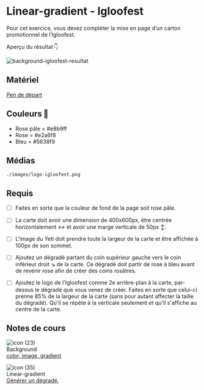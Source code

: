 # Linear-gradient - Igloofest
Pour cet exercice, vous devez compléter la mise en page d’un carton promotionnel de l’Igloofest.

Aperçu du résultat 👇

![background-igloofest-resultat](https://github.com/user-attachments/assets/23d23f3d-821e-4132-9583-3c95cb3f1570)


## Matériel

[Pen de départ](https://codepen.io/tim-momo/pen/poZZgQQ?editors=1100)

## Couleurs 🎨
-   Rose pâle = #e8b9ff
-   Rose = #e2a6f8
-   Bleu = #5638f9

  
## Médias

`./images/logo-igloofest.png`
 
## Requis
* [ ] Faites en sorte que la couleur de fond de la page soit rose pâle.
* [ ] La carte doit avoir une dimension de 400x600px, être centrée horizontalement ↔️ et avoir une marge verticale de 50px ↕️.
* [ ] L'image du Yeti doit prendre toute la largeur de la carte et être affichée à 100px de son sommet.
* [ ] Ajoutez un dégradé partant du coin supérieur gauche vers le coin inférieur droit ↘️ de la carte. Ce dégradé doit partir de rose à bleu avant de revenir rose afin de créer des coins rosâtres.
* [ ] Ajoutez le logo de l'Igloofest comme 2e arrière-plan à la carte, par-dessus le dégradé que vous venez de créer. Faites en sorte que celui-ci prenne 85% de la largeur de la carte (sans pour autant affecter la taille du dégradé). Qu'il se répète à la verticale seulement et qu'il s'affiche au centre de la carte.


## Notes de cours

![icon (23)](https://github.com/user-attachments/assets/021c266b-fdb2-4952-bbee-7c909419c52c)<br> Background <br> [color, image, gradient](../css/background.md)

![icon (35)](https://github.com/user-attachments/assets/e18bbec3-a417-41d4-a48d-c408934e7eb0)<br> Linear-gradient <br> [Générer un dégradé.](../css/linear-gradient.md)

